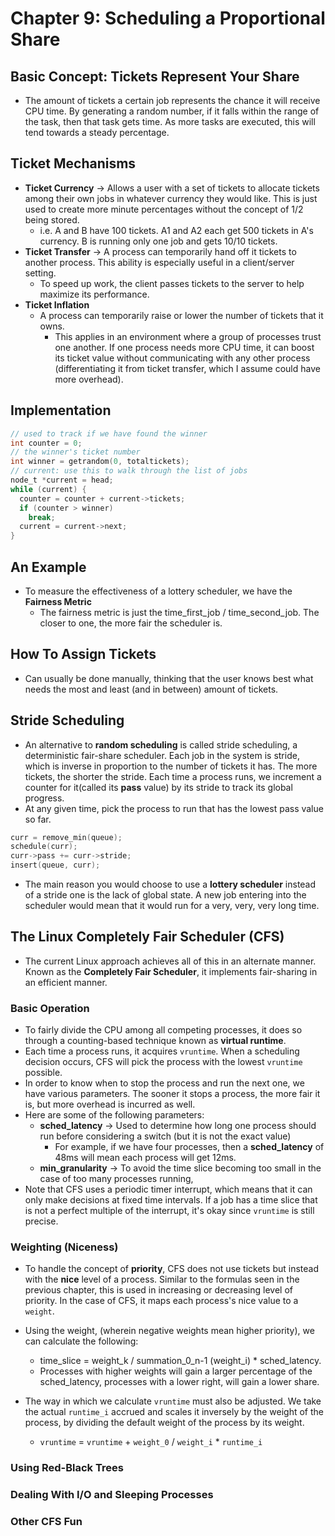 # Chapter 9: Scheduling a Proportional Share

## Basic Concept: Tickets Represent Your Share

- The amount of tickets a certain job represents the chance it will receive CPU time. By generating a random number, if it falls within the range of the task, then that task gets time. As more tasks are executed, this will tend towards a steady percentage.

## Ticket Mechanisms

- **Ticket Currency** -> Allows a user with a set of tickets to allocate tickets among their own jobs in whatever currency they would like. This is just used to create more minute percentages without the concept of 1/2 being stored.
  - i.e. A and B have 100 tickets. A1 and A2 each get 500 tickets in A's currency. B is running only one job and gets 10/10 tickets.
- **Ticket Transfer** -> A process can temporarily hand off it tickets to another process. This ability is especially useful in a client/server setting.
  - To speed up work, the client passes tickets to the server to help maximize its performance.
- **Ticket Inflation**
  - A process can temporarily raise or lower the number of tickets that it owns.
    - This applies in an environment where a group of processes trust one another. If one process needs more CPU time, it can boost its ticket value without communicating with any other process (differentiating it from ticket transfer, which I assume could have more overhead).

## Implementation

```c
// used to track if we have found the winner
int counter = 0;
// the winner's ticket number
int winner = getrandom(0, totaltickets);
// current: use this to walk through the list of jobs
node_t *current = head;
while (current) {
  counter = counter + current->tickets;
  if (counter > winner)
    break;
  current = current->next;
}
```

## An Example

- To measure the effectiveness of a lottery scheduler, we have the **Fairness Metric**
  - The fairness metric is just the time_first_job / time_second_job. The closer to one, the more fair the scheduler is.

## How To Assign Tickets

- Can usually be done manually, thinking that the user knows best what needs the most and least (and in between) amount of tickets.

## Stride Scheduling

- An alternative to **random scheduling** is called stride scheduling, a deterministic fair-share scheduler. Each job in the system is stride, which is inverse in proportion to the number of tickets it has. The more tickets, the shorter the stride. Each time a process runs, we increment a counter for it(called its **pass** value) by its stride to track its global progress.
- At any given time, pick the process to run that has the lowest pass value so far.

```c
curr = remove_min(queue);
schedule(curr);
curr->pass += curr->stride;
insert(queue, curr);
```

- The main reason you would choose to use a **lottery scheduler** instead of a stride one is the lack of global state. A new job entering into the scheduler would mean that it would run for a very, very, very long time.

## The Linux Completely Fair Scheduler (CFS)

- The current Linux approach achieves all of this in an alternate manner. Known as the **Completely Fair Scheduler**, it implements fair-sharing in an efficient manner.

### Basic Operation

- To fairly divide the CPU among all competing processes, it does so through a counting-based technique known as **virtual runtime**.
- Each time a process runs, it acquires `vruntime`. When a scheduling decision occurs, CFS will pick the process with the lowest `vruntime` possible.
- In order to know when to stop the process and run the next one, we have various parameters. The sooner it stops a process, the more fair it is, but more overhead is incurred as well.
- Here are some of the following parameters:
  - **sched_latency** -> Used to determine how long one process should run before considering a switch (but it is not the exact value)
    - For example, if we have four processes, then a **sched_latency** of 48ms will mean each process will get 12ms.
  - **min_granularity** -> To avoid the time slice becoming too small in the case of too many processes running,
- Note that CFS uses a periodic timer interrupt, which means that it can only make decisions at fixed time intervals. If a job has a time slice that is not a perfect multiple of the interrupt, it's okay since `vruntime` is still precise.

### Weighting (Niceness)

- To handle the concept of **priority**, CFS does not use tickets but instead with the **nice** level of a process. Similar to the formulas seen in the previous chapter, this is used in increasing or decreasing level of priority. In the case of CFS, it maps each process's nice value to a `weight`.

- Using the weight, (wherein negative weights mean higher priority), we can calculate the following:
  - time_slice = weight_k / summation_0_n-1 (weight_i) \* sched_latency.
  - Processes with higher weights will gain a larger percentage of the sched_latency, processes with a lower right, will gain a lower share.
- The way in which we calculate `vruntime` must also be adjusted. We take the actual `runtime_i` accrued and scales it inversely by the weight of the process, by dividing the default weight of the process by its weight.
  - `vruntime` = `vruntime` + `weight_0` / `weight_i` \* `runtime_i`

### Using Red-Black Trees

### Dealing With I/O and Sleeping Processes

### Other CFS Fun
